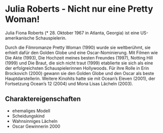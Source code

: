 # Julia Roberts - Nicht nur eine Pretty Woman!

Julia Fiona Roberts (* 28. Oktober 1967 in Atlanta, Georgia) ist eine US-amerikanische Schauspielerin.

Durch die Filmromanze Pretty Woman (1990) wurde sie weltberühmt, sie erhielt dafür den Golden Globe und eine Oscar-Nominierung. 
Mit Filmen wie Die Akte (1993), Die Hochzeit meines besten Freundes (1997), Notting Hill (1999) und Die Braut, die sich nicht traut (1999) etablierte sie sich als eine der erfolgreichsten Schauspielerinnen Hollywoods. 
Für ihre Rolle in Erin Brockovich (2000) gewann sie den Golden Globe und den Oscar als beste Hauptdarstellerin. 
Weitere Kinohits hatte sie mit Ocean’s Eleven (2001), der Fortsetzung Ocean’s 12 (2004) und Mona Lisas Lächeln (2003). 

## Charaktereigenschaften

* ehemaliges Modell
* Scheidungskind
* Wahnsinniges Lächeln
* Oscar Gewinnerin 2000